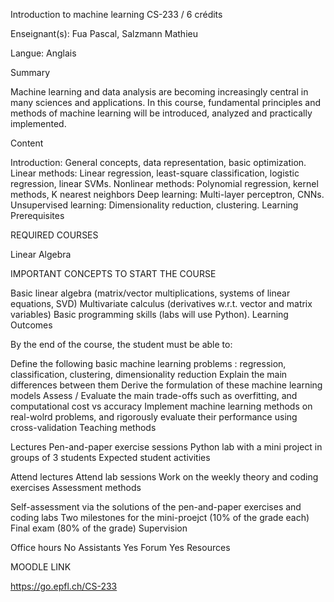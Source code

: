 Introduction to machine learning
CS-233 / 6 crédits

Enseignant(s): Fua Pascal, Salzmann Mathieu

Langue: Anglais

Summary

Machine learning and data analysis are becoming increasingly central in many sciences and applications. In this course, fundamental principles and methods of machine learning will be introduced, analyzed and practically implemented.

Content

Introduction: General concepts, data representation, basic optimization.
Linear methods: Linear regression, least-square classification, logistic regression, linear SVMs.
Nonlinear methods: Polynomial regression, kernel methods, K nearest neighbors
Deep learning: Multi-layer perceptron, CNNs.
Unsupervised learning: Dimensionality reduction, clustering.
Learning Prerequisites

REQUIRED COURSES

Linear Algebra

IMPORTANT CONCEPTS TO START THE COURSE

Basic linear algebra (matrix/vector multiplications, systems of linear equations, SVD)
Multivariate calculus (derivatives w.r.t. vector and matrix variables)
Basic programming skills (labs will use Python).
Learning Outcomes

By the end of the course, the student must be able to:

Define the following basic machine learning problems : regression, classification, clustering, dimensionality reduction
Explain the main differences between them
Derive the formulation of these machine learning models
Assess / Evaluate the main trade-offs such as overfitting, and computational cost vs accuracy
Implement machine learning methods on real-wolrd problems, and rigorously evaluate their performance using cross-validation
Teaching methods

Lectures
Pen-and-paper exercise sessions
Python lab with a mini project in groups of 3 students
Expected student activities

Attend lectures
Attend lab sessions
Work on the weekly theory and coding exercises
Assessment methods

Self-assessment via the solutions of the pen-and-paper exercises and coding labs
Two milestones for the mini-proejct (10% of the grade each)
Final exam (80% of the grade)
Supervision

Office hours	No
Assistants	Yes
Forum	Yes
Resources

MOODLE LINK

https://go.epfl.ch/CS-233
